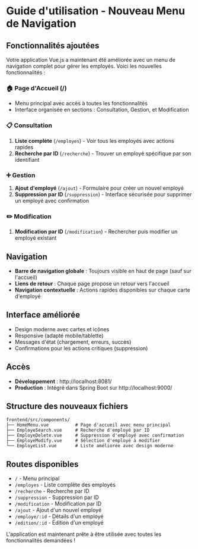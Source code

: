 # Guide d'utilisation - Nouveau Menu de Navigation

## Fonctionnalités ajoutées

Votre application Vue.js a maintenant été améliorée avec un menu de navigation complet pour gérer les employés. Voici les nouvelles fonctionnalités :

### 🏠 Page d'Accueil (/)
- Menu principal avec accès à toutes les fonctionnalités
- Interface organisée en sections : Consultation, Gestion, et Modification

### 📋 Consultation
1. **Liste complète** (`/employes`) - Voir tous les employés avec actions rapides
2. **Recherche par ID** (`/recherche`) - Trouver un employé spécifique par son identifiant

### ➕ Gestion
1. **Ajout d'employé** (`/ajout`) - Formulaire pour créer un nouvel employé
2. **Suppression par ID** (`/suppression`) - Interface sécurisée pour supprimer un employé avec confirmation

### ✏️ Modification
1. **Modification par ID** (`/modification`) - Rechercher puis modifier un employé existant

## Navigation

- **Barre de navigation globale** : Toujours visible en haut de page (sauf sur l'accueil)
- **Liens de retour** : Chaque page propose un retour vers l'accueil
- **Navigation contextuelle** : Actions rapides disponibles sur chaque carte d'employé

## Interface améliorée

- Design moderne avec cartes et icônes
- Responsive (adapté mobile/tablette)
- Messages d'état (chargement, erreurs, succès)
- Confirmations pour les actions critiques (suppression)

## Accès

- **Développement** : http://localhost:8081/
- **Production** : Intégré dans Spring Boot sur http://localhost:9000/

## Structure des nouveaux fichiers

```
frontend/src/components/
├── HomeMenu.vue          # Page d'accueil avec menu principal
├── EmployeSearch.vue     # Recherche d'employé par ID
├── EmployeDelete.vue     # Suppression d'employé avec confirmation
├── EmployeModify.vue     # Sélection d'employé à modifier
└── EmployeList.vue       # Liste améliorée avec design moderne
```

## Routes disponibles

- `/` - Menu principal
- `/employes` - Liste complète des employés
- `/recherche` - Recherche par ID
- `/suppression` - Suppression par ID
- `/modification` - Modification par ID
- `/ajout` - Ajout d'un nouvel employé
- `/employe/:id` - Détails d'un employé
- `/edition/:id` - Édition d'un employé

L'application est maintenant prête à être utilisée avec toutes les fonctionnalités demandées !
